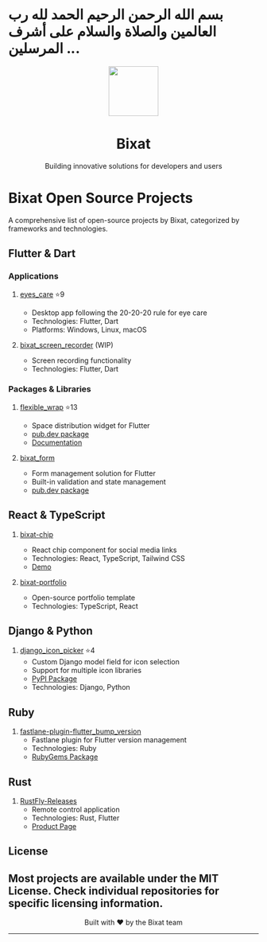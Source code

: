 # بسم الله الرحمن الرحيم الحمد لله رب العالمين والصلاة والسلام على أشرف المرسلين ...

<div align="center">
  <img src="https://avatars.githubusercontent.com/u/33500998?v=4" width="100" height="100">
  <h1>Bixat</h1>
  <p>Building innovative solutions for developers and users</p>
</div>

# Bixat Open Source Projects

A comprehensive list of open-source projects by Bixat, categorized by frameworks and technologies.

## Flutter & Dart

### Applications
1. [eyes_care](https://github.com/bixat/eyes_care) ⭐9
   - Desktop app following the 20-20-20 rule for eye care
   - Technologies: Flutter, Dart
   - Platforms: Windows, Linux, macOS

2. [bixat_screen_recorder](https://github.com/bixat/bixat_screen_recorder) (WIP)
   - Screen recording functionality
   - Technologies: Flutter, Dart

### Packages & Libraries
1. [flexible_wrap](https://github.com/bixat/flexible_wrap) ⭐13
   - Space distribution widget for Flutter
   - [pub.dev package](https://pub.dev/packages/flexible_wrap)
   - [Documentation](https://bixat.github.io/flexible_wrap/)

2. [bixat_form](https://github.com/bixat/bixat_form)
   - Form management solution for Flutter
   - Built-in validation and state management
   - [pub.dev package](https://pub.dev/packages/bixat_form)

## React & TypeScript

1. [bixat-chip](https://github.com/bixat/bixat-chip)
   - React chip component for social media links
   - Technologies: React, TypeScript, Tailwind CSS
   - [Demo](https://bixat.dev/#stories)

2. [bixat-portfolio](https://github.com/bixat/bixat-portfolio)
   - Open-source portfolio template
   - Technologies: TypeScript, React

## Django & Python

1. [django_icon_picker](https://github.com/bixat/django_icon_picker) ⭐4
   - Custom Django model field for icon selection
   - Support for multiple icon libraries
   - [PyPI Package](https://pypi.org/project/django-icon-picker/)
   - Technologies: Django, Python

## Ruby

1. [fastlane-plugin-flutter_bump_version](https://github.com/bixat/fastlane-plugin-flutter_bump_version)
   - Fastlane plugin for Flutter version management
   - Technologies: Ruby
   - [RubyGems Package](https://rubygems.org/gems/fastlane-plugin-flutter_bump_version)

## Rust

1. [RustFly-Releases](https://github.com/bixat/RustFly-Releases)
   - Remote control application
   - Technologies: Rust, Flutter
   - [Product Page](https://bixat.dev/products/rustfly)

## License
Most projects are available under the MIT License. Check individual repositories for specific licensing information.
---

<div align="center">
  <p>Built with ❤️ by the Bixat team</p>
</div>

----
